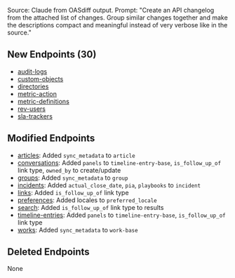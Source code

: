<Info>Source: Claude from OASdiff output. Prompt: "Create an API changelog from the attached list of changes. Group similar changes together and make the descriptions compact and meaningful instead of very verbose like in the source."</Info>

## New Endpoints (30)
- [audit-logs](https://developer.devrev.ai/beta/api-reference/compliance/export-audit-logs)
- [custom-objects](https://developer.devrev.ai/beta/api-reference/customization)
- [directories](https://developer.devrev.ai/beta/api-reference/directory)
- [metric-action](https://developer.devrev.ai/beta/api-reference/slas)
- [metric-definitions](https://developer.devrev.ai/beta/api-reference/slas/metric-definitions-create)
- [rev-users](https://developer.devrev.ai/beta/api-reference/rev-users)
- [sla-trackers](https://developer.devrev.ai/beta/api-reference/slas/sla-trackers-get)

## Modified Endpoints
- [articles](https://developer.devrev.ai/beta/api-reference/articles): Added `sync_metadata` to `article` 
- [conversations](https://developer.devrev.ai/beta/api-reference/conversations): Added `panels` to `timeline-entry-base`, `is_follow_up_of` link type, `owned_by` to create/update 
- [groups](https://developer.devrev.ai/beta/api-reference/groups): Added `sync_metadata` to `group` 
- [incidents](https://developer.devrev.ai/beta/api-reference/operate): Added `actual_close_date`, `pia`, `playbooks` to `incident`
- [links](https://developer.devrev.ai/beta/api-reference/links): Added `is_follow_up_of` link type
- [preferences](https://developer.devrev.ai/beta/api-reference/preferences): Added locales to `preferred_locale`
- [search](https://developer.devrev.ai/beta/api-reference/search): Added `is_follow_up_of` link type to results
- [timeline-entries](https://developer.devrev.ai/beta/api-reference/timeline-entries): Added `panels` to `timeline-entry-base`, `is_follow_up_of` link type
- [works](https://developer.devrev.ai/beta/api-reference/works): Added `sync_metadata` to `work-base`

## Deleted Endpoints
None